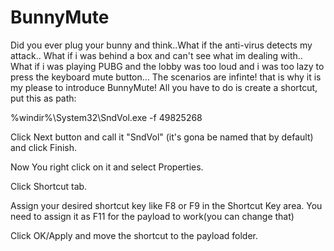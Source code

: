 # BunnyMute

Did you ever plug your bunny and think..What if the anti-virus detects my attack..
What if i was behind a box and can't see what im dealing with..
What if i was playing PUBG and the lobby was too loud and i was too lazy to press the keyboard mute button...
The scenarios are infinte! that is why it is my please to introduce BunnyMute!
All you have to do is create a shortcut, put this as path:


%windir%\System32\SndVol.exe -f 49825268


Click Next button and call it "SndVol" (it's gona be named that by default) and click Finish.

Now You right click on it and select Properties.

Click Shortcut tab.

Assign your desired shortcut key like F8 or F9 in the Shortcut Key area. You need to assign it as F11 for the payload to work(you can change that)

Click OK/Apply and move the shortcut to the payload folder.
